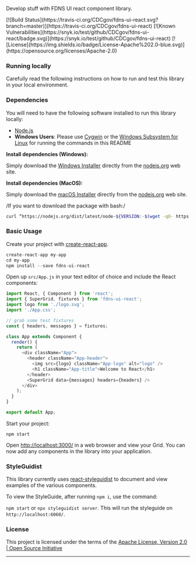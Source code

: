 <style>
.badges a {
  display: inline-block;
}
</style>

Develop stuff with FDNS UI react component library.

<div class="badges">
[![Build Status](https://travis-ci.org/CDCgov/fdns-ui-react.svg?branch=master)](https://travis-ci.org/CDCgov/fdns-ui-react)
[![Known Vulnerabilities](https://snyk.io/test/github/CDCgov/fdns-ui-react/badge.svg)](https://snyk.io/test/github/CDCgov/fdns-ui-react)
[![License](https://img.shields.io/badge/License-Apache%202.0-blue.svg)](https://opensource.org/licenses/Apache-2.0)

</div>

### Running locally
Carefully read the following instructions on how to run and test this library in your local environment.

### Dependencies
You will need to have the following software installed to run this library locally:

- [Node.js](https://nodejs.org/en/)
- **Windows Users**: Please use [Cygwin](https://www.cygwin.com/) or the [Windows Subsystem for Linux](https://docs.microsoft.com/en-us/windows/wsl/install-win10) for running the commands in this README

**Install dependencies (Windows):**

Simply download the  [Windows Installer](https://nodejs.org/en/#home-downloadhead)  directly from the  [nodejs.org](https://nodejs.org/)  web site.

**Install dependencies (MacOS):**

Simply download the  [macOS Installer](https://nodejs.org/en/#home-downloadhead)  directly from the  [nodejs.org](https://nodejs.org/)  web site.

/If you want to download the package with bash:/

``` zsh
curl “https://nodejs.org/dist/latest/node-${VERSION:-$(wget -qO- https://nodejs.org/dist/latest/ | sed -nE ‘s|.*>node-(.*)\.pkg</a>.*|\1|p’)}.pkg” > “$HOME/Downloads/node-latest.pkg” && sudo installer -store -pkg “$HOME/Downloads/node-latest.pkg” -target “/“
```

### Basic Usage
Create your project with [create-react-app](https://github.com/facebookincubator/create-react-app).

```js static
create-react-app my-app
cd my-app
npm install --save fdns-ui-react
```

Open up `src/App.js` in your text editor of choice and include the React components:

```js static
import React, { Component } from 'react';
import { SuperGrid, fixtures } from 'fdns-ui-react';
import logo from './logo.svg';
import './App.css';

// grab some test fixtures
const { headers, messages } = fixtures;

class App extends Component {
  render() {
    return (
      <div className="App">
        <header className="App-header">
          <img src={logo} className="App-logo" alt="logo" />
          <h1 className="App-title">Welcome to React</h1>
        </header>
        <SuperGrid data={messages} headers={headers} />
      </div>
    );
  }
}

export default App;
```

Start your project:

`npm start`

Open [http://localhost:3000/](http://localhost:3000/) in a web browser and view your Grid. You can now add any components in the library into your application.

### StyleGuidist
This library currently uses [react-styleguidist](https://github.com/styleguidist/react-styleguidist) to document and view examples of the various components.

To view the StyleGuide, after running `npm i`, use the command:

`npm start` or `npx styleguidist server`. This will run the styleguide on `http://localhost:6060/`.

### License

This project is licensed under the terms of the
[Apache License, Version 2.0 | Open Source Initiative](https://opensource.org/licenses/Apache-2.0)
_________________
